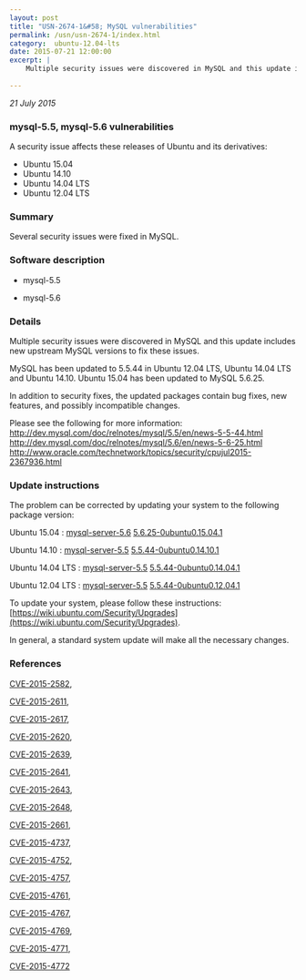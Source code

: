 ```yaml
---
layout: post
title: "USN-2674-1&#58; MySQL vulnerabilities"
permalink: /usn/usn-2674-1/index.html
category:  ubuntu-12.04-lts
date: 2015-07-21 12:00:00
excerpt: |
    Multiple security issues were discovered in MySQL and this update includes new upstream MySQL versions to fix these issues.
    
--- 
```

 
 

*21 July 2015*

### mysql-5.5, mysql-5.6 vulnerabilities

A security issue affects these releases of Ubuntu and its derivatives:

* Ubuntu 15.04
* Ubuntu 14.10
* Ubuntu 14.04 LTS
* Ubuntu 12.04 LTS

### Summary

Several security issues were fixed in MySQL. 

### Software description

* mysql-5.5 

* mysql-5.6 

### Details

Multiple security issues were discovered in MySQL and this update includes new upstream MySQL versions to fix these issues.

MySQL has been updated to 5.5.44 in Ubuntu 12.04 LTS, Ubuntu 14.04 LTS and Ubuntu 14.10. Ubuntu 15.04 has been updated to MySQL 5.6.25.

In addition to security fixes, the updated packages contain bug fixes, new features, and possibly incompatible changes.

Please see the following for more information: http://dev.mysql.com/doc/relnotes/mysql/5.5/en/news-5-5-44.html http://dev.mysql.com/doc/relnotes/mysql/5.6/en/news-5-6-25.html http://www.oracle.com/technetwork/topics/security/cpujul2015-2367936.html 

### Update instructions

The problem can be corrected by updating your system to the following package version:

Ubuntu 15.04
 : [mysql-server-5.6](https://launchpad.net/ubuntu/+source/mysql-5.6) <span> [5.6.25-0ubuntu0.15.04.1](https://launchpad.net/ubuntu/+source/mysql-5.6/5.6.25-0ubuntu0.15.04.1) </span> 

Ubuntu 14.10
 : [mysql-server-5.5](https://launchpad.net/ubuntu/+source/mysql-5.5) <span> [5.5.44-0ubuntu0.14.10.1](https://launchpad.net/ubuntu/+source/mysql-5.5/5.5.44-0ubuntu0.14.10.1) </span> 

Ubuntu 14.04 LTS
 : [mysql-server-5.5](https://launchpad.net/ubuntu/+source/mysql-5.5) <span> [5.5.44-0ubuntu0.14.04.1](https://launchpad.net/ubuntu/+source/mysql-5.5/5.5.44-0ubuntu0.14.04.1) </span> 

Ubuntu 12.04 LTS
 : [mysql-server-5.5](https://launchpad.net/ubuntu/+source/mysql-5.5) <span> [5.5.44-0ubuntu0.12.04.1](https://launchpad.net/ubuntu/+source/mysql-5.5/5.5.44-0ubuntu0.12.04.1) </span> 

To update your system, please follow these instructions: [https://wiki.ubuntu.com/Security/Upgrades](https://wiki.ubuntu.com/Security/Upgrades).

In general, a standard system update will make all the necessary changes. 

### References

 
 [CVE-2015-2582](http://people.ubuntu.com/~ubuntu-security/cve/CVE-2015-2582), 

 [CVE-2015-2611](http://people.ubuntu.com/~ubuntu-security/cve/CVE-2015-2611), 

 [CVE-2015-2617](http://people.ubuntu.com/~ubuntu-security/cve/CVE-2015-2617), 

 [CVE-2015-2620](http://people.ubuntu.com/~ubuntu-security/cve/CVE-2015-2620), 

 [CVE-2015-2639](http://people.ubuntu.com/~ubuntu-security/cve/CVE-2015-2639), 

 [CVE-2015-2641](http://people.ubuntu.com/~ubuntu-security/cve/CVE-2015-2641), 

 [CVE-2015-2643](http://people.ubuntu.com/~ubuntu-security/cve/CVE-2015-2643), 

 [CVE-2015-2648](http://people.ubuntu.com/~ubuntu-security/cve/CVE-2015-2648), 

 [CVE-2015-2661](http://people.ubuntu.com/~ubuntu-security/cve/CVE-2015-2661), 

 [CVE-2015-4737](http://people.ubuntu.com/~ubuntu-security/cve/CVE-2015-4737), 

 [CVE-2015-4752](http://people.ubuntu.com/~ubuntu-security/cve/CVE-2015-4752), 

 [CVE-2015-4757](http://people.ubuntu.com/~ubuntu-security/cve/CVE-2015-4757), 

 [CVE-2015-4761](http://people.ubuntu.com/~ubuntu-security/cve/CVE-2015-4761), 

 [CVE-2015-4767](http://people.ubuntu.com/~ubuntu-security/cve/CVE-2015-4767), 

 [CVE-2015-4769](http://people.ubuntu.com/~ubuntu-security/cve/CVE-2015-4769), 

 [CVE-2015-4771](http://people.ubuntu.com/~ubuntu-security/cve/CVE-2015-4771), 

 [CVE-2015-4772](http://people.ubuntu.com/~ubuntu-security/cve/CVE-2015-4772)
 

